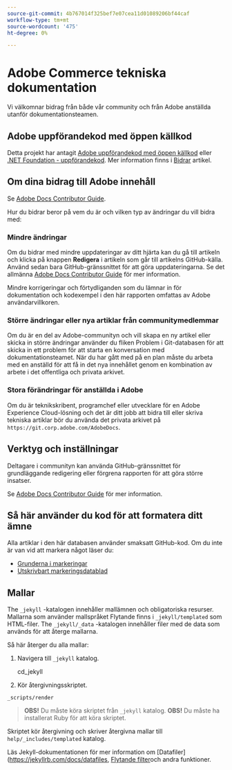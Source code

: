 ```yaml
---
source-git-commit: 4b767014f325bef7e07cea11d01089206bf44caf
workflow-type: tm+mt
source-wordcount: '475'
ht-degree: 0%

---
```

# Adobe Commerce tekniska dokumentation

Vi välkomnar bidrag från både vår community och från Adobe anställda utanför dokumentationsteamen.

## Adobe uppförandekod med öppen källkod

Detta projekt har antagit [Adobe uppförandekod med öppen källkod](code-of-conduct.md) eller [.NET Foundation - uppförandekod](https://dotnetfoundation.org/code-of-conduct). Mer information finns i [Bidrar](contributing.md) artikel.

## Om dina bidrag till Adobe innehåll

Se [Adobe Docs Contributor Guide](https://experienceleague.adobe.com/docs/contributor/contributor-guide/introduction.html).

Hur du bidrar beror på vem du är och vilken typ av ändringar du vill bidra med:

### Mindre ändringar

Om du bidrar med mindre uppdateringar av ditt hjärta kan du gå till artikeln och klicka på knappen **Redigera** i artikeln som går till artikelns GitHub-källa. Använd sedan bara GitHub-gränssnittet för att göra uppdateringarna. Se det allmänna [Adobe Docs Contributor Guide](https://experienceleague.adobe.com/docs/contributor/contributor-guide/introduction.html) för mer information.

Mindre korrigeringar och förtydliganden som du lämnar in för dokumentation och kodexempel i den här rapporten omfattas av Adobe användarvillkoren.

### Större ändringar eller nya artiklar från communitymedlemmar

Om du är en del av Adobe-communityn och vill skapa en ny artikel eller skicka in större ändringar använder du fliken Problem i Git-databasen för att skicka in ett problem för att starta en konversation med dokumentationsteamet. När du har gått med på en plan måste du arbeta med en anställd för att få in det nya innehållet genom en kombination av arbete i det offentliga och privata arkivet.

<!--
If you submit a pull request with significant changes to documentation and code examples, you'll see a message in the pull request asking you to submit an online contribution license agreement (CLA). We need you to complete the online form before we can review your pull request.
-->

### Stora förändringar för anställda i Adobe

Om du är teknikskribent, programchef eller utvecklare för en Adobe Experience Cloud-lösning och det är ditt jobb att bidra till eller skriva tekniska artiklar bör du använda det privata arkivet på `https://git.corp.adobe.com/AdobeDocs`.

<!--Employees from other parts of the Adobe world should use the public repo for minor updates.-->

## Verktyg och inställningar

Deltagare i communityn kan använda GitHub-gränssnittet för grundläggande redigering eller förgrena rapporten för att göra större insatser.

Se [Adobe Docs Contributor Guide](https://experienceleague.adobe.com/docs/contributor/contributor-guide/introduction.html) för mer information.

## Så här använder du kod för att formatera ditt ämne

Alla artiklar i den här databasen använder smaksatt GitHub-kod. Om du inte är van vid att markera något läser du:

* [Grunderna i markeringar](https://help.github.com/articles/getting-started-with-writing-and-formatting-on-github/)
* [Utskrivbart markeringsdatablad](https://guides.github.com/pdfs/markdown-cheatsheet-online.pdf)

## Mallar

The `_jekyll` -katalogen innehåller mallämnen och obligatoriska resurser.
Mallarna som använder mallspråket Flytande finns i `_jekyll/templated` som HTML-filer.
The `_jekyll/_data` -katalogen innehåller filer med de data som används för att återge mallarna.

Så här återger du alla mallar:

1. Navigera till `_jekyll` katalog.

   cd_jekyll

1. Kör återgivningsskriptet.

```
_scripts/render
```

> **OBS!** Du måste köra skriptet från `_jekyll` katalog.
> **OBS!** Du måste ha installerat Ruby för att köra skriptet.

Skriptet kör återgivning och skriver återgivna mallar till `help/_includes/templated` katalog.

Läs Jekyll-dokumentationen för mer information om [Datafiler](https://jekyllrb.com/docs/datafiles, [Flytande filter](https://jekyllrb.com/docs/liquid/filters/)och andra funktioner.
